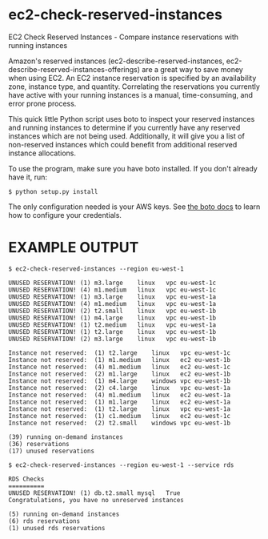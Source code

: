 ec2-check-reserved-instances
============================

EC2 Check Reserved Instances - Compare instance reservations with running instances

Amazon's reserved instances (ec2-describe-reserved-instances, ec2-describe-reserved-instances-offerings) are a great way to save money when using EC2. An EC2 instance reservation is specified by an availability zone, instance type, and quantity. Correlating the reservations you currently have active with your running instances is a manual, time-consuming, and error prone process.

This quick little Python script uses boto to inspect your reserved instances and running instances to determine if you currently have any reserved instances which are not being used. Additionally, it will give you a list of non-reserved instances which could benefit from additional reserved instance allocations.

To use the program, make sure you have boto installed. If you don't already have it, run:

    $ python setup.py install

The only configuration needed is your AWS keys. See [the boto docs](http://boto.readthedocs.org/en/latest/boto_config_tut.html) to learn how to configure your credentials.

EXAMPLE OUTPUT
===============

    $ ec2-check-reserved-instances --region eu-west-1
    
    UNUSED RESERVATION!	(1)	m3.large	linux	vpc	eu-west-1c
    UNUSED RESERVATION!	(4)	m1.medium	linux	vpc	eu-west-1c
    UNUSED RESERVATION!	(1)	m3.large	linux	vpc	eu-west-1a
    UNUSED RESERVATION!	(4)	m1.medium	linux	vpc	eu-west-1a
    UNUSED RESERVATION!	(2)	t2.small	linux	vpc	eu-west-1b
    UNUSED RESERVATION!	(1)	m4.large	linux	vpc	eu-west-1b
    UNUSED RESERVATION!	(1)	t2.medium	linux	vpc	eu-west-1a
    UNUSED RESERVATION!	(1)	t2.large	linux	vpc	eu-west-1b
    UNUSED RESERVATION!	(2)	m3.large	linux	vpc	eu-west-1b

    Instance not reserved:	(1)	t2.large	linux	vpc	eu-west-1c
    Instance not reserved:	(1)	m1.medium	linux	ec2	eu-west-1b
    Instance not reserved:	(4)	m1.medium	linux	ec2	eu-west-1c
    Instance not reserved:	(2)	m1.large	linux	ec2	eu-west-1b
    Instance not reserved:	(1)	m4.large	windows	vpc	eu-west-1b
    Instance not reserved:	(2)	c4.large	linux	vpc	eu-west-1a
    Instance not reserved:	(4)	m1.medium	linux	ec2	eu-west-1a
    Instance not reserved:	(1)	m1.large	linux	ec2	eu-west-1a
    Instance not reserved:	(1)	t2.large	linux	vpc	eu-west-1a
    Instance not reserved:	(1)	c1.medium	linux	ec2	eu-west-1c
    Instance not reserved:	(2)	t2.small	windows	vpc	eu-west-1b

    (39) running on-demand instances
    (36) reservations
    (17) unused reservations

    $ ec2-check-reserved-instances --region eu-west-1 --service rds
    
    RDS Checks
    ==========
    UNUSED RESERVATION!	(1)	db.t2.small	mysql	True
    Congratulations, you have no unreserved instances

    (5) running on-demand instances
    (6) rds reservations
    (1) unused rds reservations
